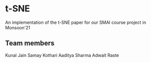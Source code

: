 # t-SNE
An implementation of the t-SNE paper for our SMAI course project in Monsoon'21

## Team members
Kunal Jain
Samay Kothari
Aaditya Sharma
Adwait Raste
